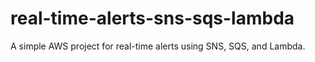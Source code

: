 # real-time-alerts-sns-sqs-lambda
A simple AWS project for real-time alerts using SNS, SQS, and Lambda.
